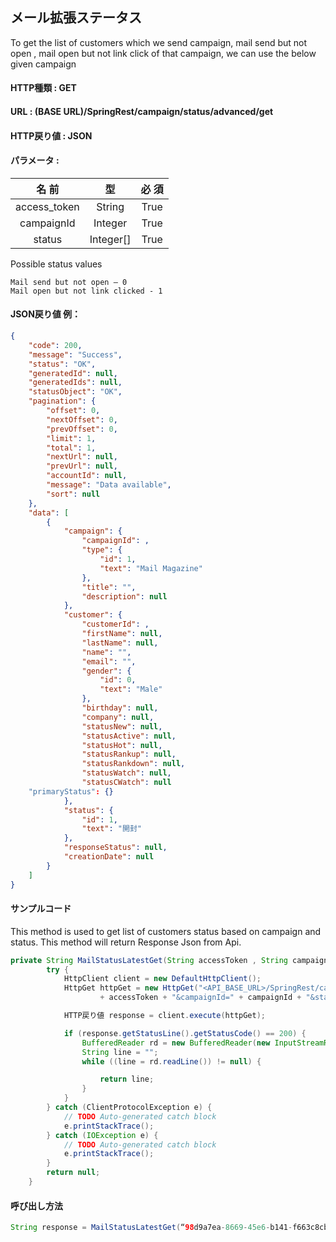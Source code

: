 ﻿## メール拡張ステータス

To get the list of customers which we send  campaign, mail send but not open , mail open but not link click  of that campaign, we can use the below given campaign

#### HTTP種類 : GET
#### URL : (BASE URL)**/SpringRest/campaign/status/advanced/get**
#### HTTP戻り値 : JSON
#### パラメータ : 
| 名 前 |	型	| 必 須 | 
|:----:|:---:|:---:|
|access_token	|String	|True|
|campaignId	|Integer	|True|
|status	|Integer[] 	|True|

Possible status values
```
Mail send but not open – 0
Mail open but not link clicked - 1
```

#### JSON戻り値 例：
```json
{
    "code": 200,
    "message": "Success",
    "status": "OK",
    "generatedId": null,
    "generatedIds": null,
    "statusObject": "OK",
    "pagination": {
        "offset": 0,
        "nextOffset": 0,
        "prevOffset": 0,
        "limit": 1,
        "total": 1,
        "nextUrl": null,
        "prevUrl": null,
        "accountId": null,
        "message": "Data available",
        "sort": null
    },
    "data": [
        {
            "campaign": {
                "campaignId": ,
                "type": {
                    "id": 1,
                    "text": "Mail Magazine"
                },
                "title": "",
                "description": null
            },
            "customer": {
                "customerId": ,
                "firstName": null,
                "lastName": null,
                "name": "",
                "email": "",
                "gender": {
                    "id": 0,
                    "text": "Male"
                },
                "birthday": null,
                "company": null,
                "statusNew": null,
                "statusActive": null,
                "statusHot": null,
                "statusRankup": null,
                "statusRankdown": null,
                "statusWatch": null,
                "statusCWatch": null
	"primaryStatus": {}
            },
            "status": {
                "id": 1,
                "text": "開封"
            },
            "responseStatus": null,
            "creationDate": null
        }
    ]
}
```

#### サンプルコード
This method is used to get list of customers status based on campaign and status. This method will return Response Json from Api.

```java
private String MailStatusLatestGet(String accessToken , String campaignId, String status) {
		try {
			HttpClient client = new DefaultHttpClient();
			HttpGet httpGet = new HttpGet("<API_BASE_URL>/SpringRest/campaign/status/advanced/get?access_token="
					+ accessToken + "&campaignId=" + campaignId + "&status=" + status);

			HTTP戻り値 response = client.execute(httpGet);

			if (response.getStatusLine().getStatusCode() == 200) {
				BufferedReader rd = new BufferedReader(new InputStreamReader(response.getEntity().getContent()));
				String line = "";
				while ((line = rd.readLine()) != null) {

					return line;
				}
			}
		} catch (ClientProtocolException e) {
			// TODO Auto-generated catch block
			e.printStackTrace();
		} catch (IOException e) {
			// TODO Auto-generated catch block
			e.printStackTrace();
		}
		return null;
	}
```

#### 呼び出し方法
```java
String response = MailStatusLatestGet(“98d9a7ea-8669-45e6-b141-f663c8cb35b8”, "525", "0");
```